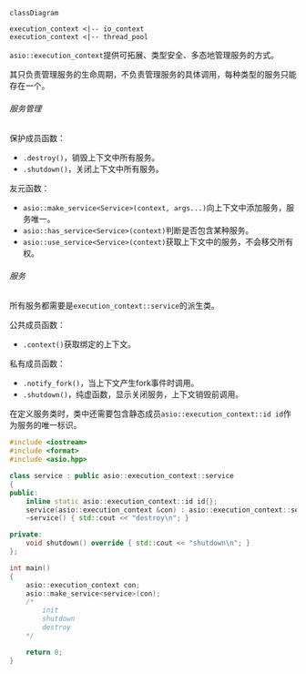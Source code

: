 ```mermaid
classDiagram

execution_context <|-- io_context
execution_context <|-- thread_pool

```

`asio::execution_context`提供可拓展、类型安全、多态地管理服务的方式。

其只负责管理服务的生命周期，不负责管理服务的具体调用，每种类型的服务只能存在一个。

###### 服务管理

保护成员函数：

* `.destroy()`，销毁上下文中所有服务。
* `.shutdown()`，关闭上下文中所有服务。

友元函数：

* `asio::make_service<Service>(context, args...)`向上下文中添加服务，服务唯一。
* `asio::has_service<Service>(context)`判断是否包含某种服务。
* `asio::use_service<Service>(context)`获取上下文中的服务，不会移交所有权。

###### 服务

所有服务都需要是`execution_context::service`的派生类。

公共成员函数：

* `.context()`获取绑定的上下文。

私有成员函数：

* `.notify_fork()`，当上下文产生fork事件时调用。
* `.shutdown()`，纯虚函数，显示关闭服务，上下文销毁前调用。

在定义服务类时，类中还需要包含静态成员`asio::execution_context::id id`作为服务的唯一标识。

```cpp
#include <iostream>
#include <format>
#include <asio.hpp>

class service : public asio::execution_context::service
{
public:
    inline static asio::execution_context::id id{};
    service(asio::execution_context &con) : asio::execution_context::service{con} { std::cout << "init\n"; }
    ~service() { std::cout << "destroy\n"; }

private:
    void shutdown() override { std::cout << "shutdown\n"; }
};

int main()
{
    asio::execution_context con;
    asio::make_service<service>(con);
    /*
        init
        shutdown
        destroy
    */

    return 0;
}
```

